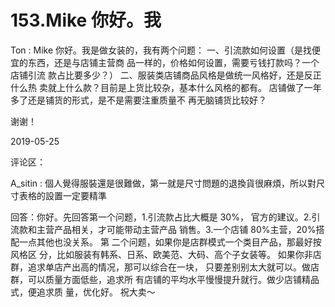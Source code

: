 # 153.Mike 你好。我

Ton : Mike 你好。我是做女装的，我有两个问题： 一、引流款如何设置（是找便宜的东西，还是与店铺主营商 品一样的，价格如何设置，需要亏钱打款吗？一个店铺引流 款占比要多少？） 二、服装类店铺商品风格是做统一风格好，还是反正什么热 卖就上什么款？目前是上货比较杂，基本什么风格的都有。 店铺做了一年多了还是铺货的形式，是不是需要注重质量不 再无脑铺货比较好？

谢谢！

2019-05-25

评论区：

A_sitin : 個人覺得服裝還是很難做，第一就是尺寸問題的退換貨很麻煩，所以對尺寸表格的設置一定要精準

回答：你好。先回答第一个问题，1.引流款占比大概是 30%， 官方的建议。2.引流款和主营产品相关，才可能带动主营产品 销售。3.一个店铺 80%主营，20%搭配一点其他也没关系。 第 二个问题，如果你是店群模式一个类目产品，那最好按风格区 分，比如服装有韩系、日系、欧美范、大码、高个子女装等。 如果你非店群，追求单店产出高的情况，那可以综合在一块， 只要差别别太大就可以。做店群，可以质量方面低些，追求所 有店铺的平均水平慢慢提升就行。做少店铺精品式，便追求质 量，优化好。 祝大卖～